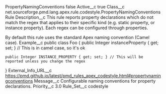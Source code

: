 <?xml version="1.0" encoding="UTF-8"?>
<CustomMetadata xmlns="http://soap.sforce.com/2006/04/metadata" xmlns:xsi="http://www.w3.org/2001/XMLSchema-instance" xmlns:xsd="http://www.w3.org/2001/XMLSchema">
    <label>PropertyNamingConventions</label>
    <protected>false</protected>
    <values>
        <field>Active__c</field>
        <value xsi:type="xsd:boolean">true</value>
    </values>
    <values>
        <field>Class__c</field>
        <value xsi:type="xsd:string">net.sourceforge.pmd.lang.apex.rule.codestyle.PropertyNamingConventionsRule</value>
    </values>
    <values>
        <field>Description__c</field>
        <value xsi:type="xsd:string">This rule reports property declarations which do not match the regex that applies to their specific kind (e.g. static property, or instance property). Each regex can be configured through properties.

By default this rule uses the standard Apex naming convention (Camel case).</value>
    </values>
    <values>
        <field>Example__c</field>
        <value xsi:type="xsd:string">public class Foo {
    public Integer instanceProperty { get; set; } // This is in camel case, so it&apos;s ok

    public Integer INSTANCE_PROPERTY { get; set; } // This will be reported unless you change the regex
}</value>
    </values>
    <values>
        <field>External_Info_URL__c</field>
        <value xsi:type="xsd:string">https://pmd.github.io/latest/pmd_rules_apex_codestyle.html#propertynamingconventions</value>
    </values>
    <values>
        <field>Message__c</field>
        <value xsi:type="xsd:string">Configurable naming conventions for property declarations.</value>
    </values>
    <values>
        <field>Priority__c</field>
        <value xsi:type="xsd:double">3.0</value>
    </values>
    <values>
        <field>Rule_Set__c</field>
        <value xsi:type="xsd:string">codestyle</value>
    </values>
</CustomMetadata>
